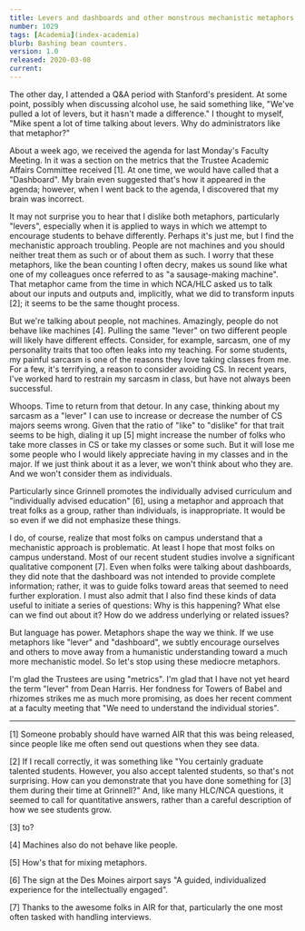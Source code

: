 ```yaml
---
title: Levers and dashboards and other monstrous mechanistic metaphors
number: 1029
tags: [Academia](index-academia)
blurb: Bashing bean counters.
version: 1.0
released: 2020-03-08
current: 
---
```

The other day, I attended a Q&A period with Stanford's president.  At
some point, possibly when discussing alcohol use, he said something like,
"We've pulled a lot of levers, but it hasn't made a difference."  I thought
to myself, "Mike spent a lot of time talking about levers.  Why do
administrators like that metaphor?"

About a week ago, we received the agenda for last Monday's Faculty
Meeting.  In it was a section on the metrics that the Trustee
Academic Affairs Committee received [1].  At one time, we would
have called that a "Dashboard".  My brain even suggested that's how
it appeared in the agenda; however, when I went back to the agenda,
I discovered that my brain was incorrect.

It may not surprise you to hear that I dislike both metaphors,
particularly "levers", especially when it is applied to ways in
which we attempt to encourage students to behave differently.
Perhaps it's just me, but I find the mechanistic approach troubling.
People are not machines and you should neither treat them as such
or of about them as such.  I worry that these metaphors, like the
bean counting I often decry, makes us sound like what one of my
colleagues once referred to as "a sausage-making machine".  That
metaphor came from the time in which NCA/HLC asked us to talk about
our inputs and outputs and, implicitly, what we did to transform
inputs [2]; it seems to be the same thought process.

But we're talking about people, not machines.  Amazingly, people
do not behave like machines [4].  Pulling the same "lever" on two
different people will likely have different effects.  Consider, for
example, sarcasm, one of my personality traits that too often leaks
into my teaching.  For some students, my painful sarcasm is one of
the reasons they love taking classes from me.  For a few, it's
terrifying, a reason to consider avoiding CS.  In recent years,
I've worked hard to restrain my sarcasm in class, but have not
always been successful.

Whoops.  Time to return from that detour.  In any case, thinking
about my sarcasm as a "lever" I can use to increase or decrease the
number of CS majors seems wrong.  Given that the ratio of "like"
to "dislike" for that trait seems to be high, dialing it up [5]
might increase the number of folks who take more classes in CS or
take my classes or some such.  But it will lose me some people who
I would likely appreciate having in my classes and in the major.
If we just think about it as a lever, we won't think about who
they are.  And we won't consider them as individuals.

Particularly since Grinnell promotes the individually advised
curriculum and "individually advised education" [6], using a metaphor
and approach that treat folks as a group, rather than individuals,
is inappropriate.  It would be so even if we did not emphasize these
things.

I do, of course, realize that most folks on campus understand that
a mechanistic approach is problematic.  At least I hope that most
folks on campus understand.  Most of our recent student studies
involve a significant qualitative component [7].  Even when folks
were talking about dashboards, they did note that the dashboard was
not intended to provide complete information; rather, it was to
guide folks toward areas that seemed to need further exploration.
I must also admit that I also find these kinds of data useful to
initiate a series of questions: Why is this happening?  What else
can we find out about it?  How do we address underlying or related
issues?

But language has power.  Metaphors shape the way we think.  If we
use metaphors like "lever" and "dashboard", we subtly encourage
ourselves and others to move away from a humanistic understanding
toward a much more mechanistic model.  So let's stop using these
mediocre metaphors.

I'm glad the Trustees are using "metrics".  I'm glad that I have
not yet heard the term "lever" from Dean Harris.  Her fondness for
Towers of Babel and rhizomes strikes me as much more promising, as
does her recent comment at a faculty meeting that "We need to
understand the individual stories".

---

[1] Someone probably should have warned AIR that this was being released,
since people like me often send out questions when they see data.

[2] If I recall correctly, it was something like "You certainly graduate
talented students.  However, you also accept talented students, so that's
not surprising.  How can you demonstrate that you have done something 
for [3] them during their time at Grinnell?"  And, like many HLC/NCA
questions, it seemed to call for quantitative answers, rather than a
careful description of how we see students grow.

[3] to?

[4] Machines also do not behave like people.

[5] How's that for mixing metaphors.

[6] The sign at the Des Moines airport says "A guided, individualized
experience for the intellectually engaged".

[7] Thanks to the awesome folks in AIR for that, particularly the one
most often tasked with handling interviews.

